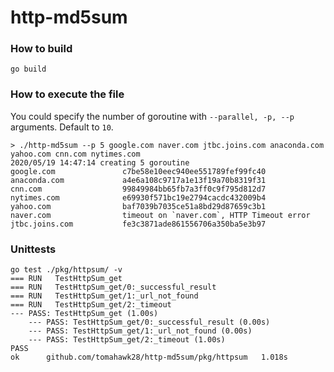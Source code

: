 # http-md5sum 

### How to build
```
go build 
```

### How to execute the file
You could specify the number of goroutine with `--parallel, -p, --p` arguments.
Default to `10`.
```
> ./http-md5sum --p 5 google.com naver.com jtbc.joins.com anaconda.com yahoo.com cnn.com nytimes.com
2020/05/19 14:47:14 creating 5 goroutine
google.com               c7be58e10eec940ee551789fef99fc40
anaconda.com             a4e6a108c9717a1e13f19a70b8319f31
cnn.com                  99849984bb65fb7a3ff0c9f795d812d7
nytimes.com              e69930f571bc19e2794cacdc432009b4
yahoo.com                baf7039b7035ce51a8bd29d87659c3b1
naver.com                timeout on `naver.com`, HTTP Timeout error
jtbc.joins.com           fe3c3871ade861556706a350ba5e3b97
```

### Unittests
```
go test ./pkg/httpsum/ -v
=== RUN   TestHttpSum_get
=== RUN   TestHttpSum_get/0:_successful_result
=== RUN   TestHttpSum_get/1:_url_not_found
=== RUN   TestHttpSum_get/2:_timeout
--- PASS: TestHttpSum_get (1.00s)
    --- PASS: TestHttpSum_get/0:_successful_result (0.00s)
    --- PASS: TestHttpSum_get/1:_url_not_found (0.00s)
    --- PASS: TestHttpSum_get/2:_timeout (1.00s)
PASS
ok      github.com/tomahawk28/http-md5sum/pkg/httpsum   1.018s

```
